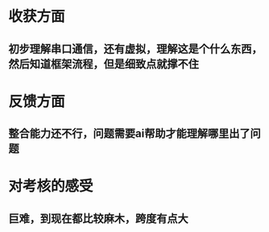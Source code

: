 # 收获方面
## 初步理解串口通信，还有虚拟，理解这是个什么东西，然后知道框架流程，但是细致点就撑不住
# 反馈方面
## 整合能力还不行，问题需要ai帮助才能理解哪里出了问题
# 对考核的感受
## 巨难，到现在都比较麻木，跨度有点大
